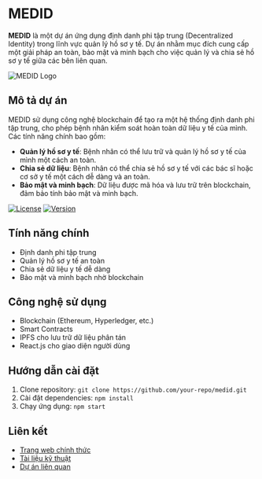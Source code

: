 # MEDID

**MEDID** là một dự án ứng dụng định danh phi tập trung (Decentralized Identity) trong lĩnh vực quản lý hồ sơ y tế. Dự án nhằm mục đích cung cấp một giải pháp an toàn, bảo mật và minh bạch cho việc quản lý và chia sẻ hồ sơ y tế giữa các bên liên quan.

![MEDID Logo](https://example.com/medid-logo.png)

## Mô tả dự án

MEDID sử dụng công nghệ blockchain để tạo ra một hệ thống định danh phi tập trung, cho phép bệnh nhân kiểm soát hoàn toàn dữ liệu y tế của mình. Các tính năng chính bao gồm:

- **Quản lý hồ sơ y tế**: Bệnh nhân có thể lưu trữ và quản lý hồ sơ y tế của mình một cách an toàn.
- **Chia sẻ dữ liệu**: Bệnh nhân có thể chia sẻ hồ sơ y tế với các bác sĩ hoặc cơ sở y tế một cách dễ dàng và an toàn.
- **Bảo mật và minh bạch**: Dữ liệu được mã hóa và lưu trữ trên blockchain, đảm bảo tính bảo mật và minh bạch.

[![License](https://img.shields.io/badge/license-MIT-blue.svg)](https://opensource.org/licenses/MIT)
[![Version](https://img.shields.io/badge/version-1.0.0-green.svg)](https://github.com/your-repo/medid/releases)

## Tính năng chính

- Định danh phi tập trung
- Quản lý hồ sơ y tế an toàn
- Chia sẻ dữ liệu y tế dễ dàng
- Bảo mật và minh bạch nhờ blockchain

## Công nghệ sử dụng

- Blockchain (Ethereum, Hyperledger, etc.)
- Smart Contracts
- IPFS cho lưu trữ dữ liệu phân tán
- React.js cho giao diện người dùng

## Hướng dẫn cài đặt

1. Clone repository: `git clone https://github.com/your-repo/medid.git`
2. Cài đặt dependencies: `npm install`
3. Chạy ứng dụng: `npm start`

## Liên kết

- [Trang web chính thức](https://medid.example.com)
- [Tài liệu kỹ thuật](https://docs.medid.example.com)
- [Dự án liên quan](https://github.com/your-repo/related-project)
